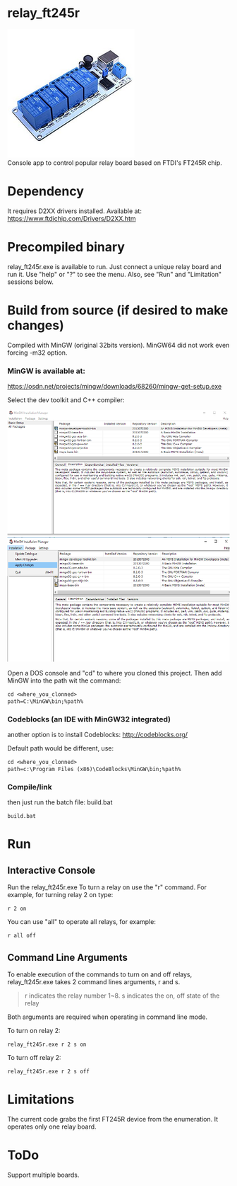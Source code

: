 # relay_ft245r


![USB Relay board](/images/relay_box.png)<br>
Console app to control popular relay board based on FTDI's FT245R chip.

# Dependency
It requires D2XX drivers installed. Available at:
https://www.ftdichip.com/Drivers/D2XX.htm

# Precompiled binary
relay_ft245r.exe is available to run. Just connect a unique relay board and run it. Use "help" or "?" to see the menu. Also, see "Run" and "Limitation" sessions below.

# Build from source (if desired to make changes)
Compiled with MinGW (original 32bits version). MinGW64 did not work even forcing -m32 option.

### MinGW is available at:
 https://osdn.net/projects/mingw/downloads/68260/mingw-get-setup.exe
 
 Select the dev toolkit and C++ compiler:
 
 ![MinGW packages selection](/images/mingw_1.png)
 ![MinGW install apply](/images/mingw_2.png)
 

Open a DOS console and "cd" to where you cloned this project. Then add MinGW into the path wit the command:
```
cd <where_you_clonned>
path=C:\MinGW\bin;%path%
```

### Codeblocks (an IDE with MinGW32 integrated)
another option is to install Codeblocks:
http://codeblocks.org/

Default path would be different, use:
```
cd <where_you_clonned>
path=c:\Program Files (x86)\CodeBlocks\MinGW\bin;%path%
```

### Compile/link

then just run the batch file: build.bat
```
build.bat
```
# Run
## Interactive Console
Run the relay_ft245r.exe
To turn a relay on use the "r" command. For example, for turning relay 2 on type:
```
r 2 on
```
You can use "all" to operate all relays, for example:
```
r all off
```

## Command Line Arguments
To enable execution of the commands to turn on and off relays, relay_ft245r.exe takes 2 command lines arguments, r and s.

> r indicates the relay number 1~8.
> s indicates the on, off state of the relay

Both arguments are required when operating in command line mode.

To turn on relay 2:
```
relay_ft245r.exe r 2 s on
```

To turn off relay 2:
```
relay_ft245r.exe r 2 s off
```

# Limitations

The current code grabs the first FT245R device from the enumeration. It operates only one relay board.

# ToDo

Support multiple boards.
